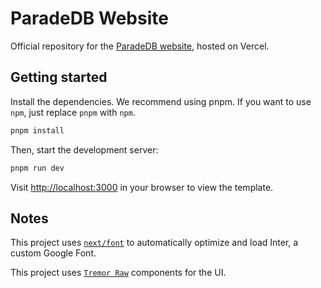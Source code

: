 # ParadeDB Website

Official repository for the [ParadeDB website](https://paradedb.com), hosted on Vercel.

## Getting started

Install the dependencies. We recommend using pnpm. If you want to use `npm`, just replace `pnpm` with `npm`.

```bash
pnpm install
```

Then, start the development server:

```bash
pnpm run dev
```

Visit [http://localhost:3000](http://localhost:3000) in your browser to view the template.

## Notes

This project uses [`next/font`](https://nextjs.org/docs/basic-features/font-optimization) to automatically optimize and load Inter, a custom Google Font.

This project uses [`Tremor Raw`](https://raw.tremor.so/docs/getting-started/installation) components for the UI.
